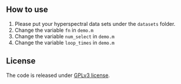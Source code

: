 

## How to use

1. Please put your hyperspectral data sets under the `datasets` folder.
2. Change the variable `fn` in `demo.m`
3. Change the variable `num_select` in `demo.m`
4. Change the variable `loop_times` in `demo.m`



## License

The code is released under [GPLv3 license](https://www.gnu.org/licenses/gpl-3.0.en.html).
